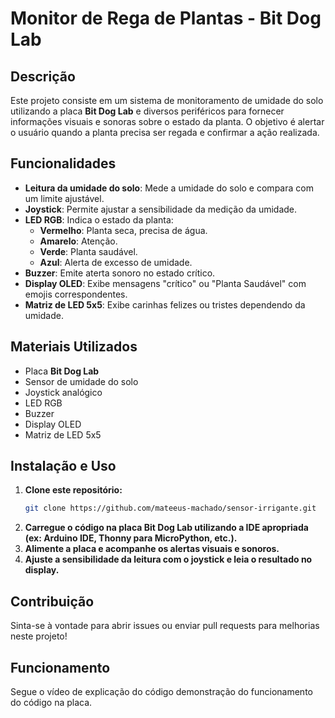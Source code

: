 # Monitor de Rega de Plantas - Bit Dog Lab

## Descrição
Este projeto consiste em um sistema de monitoramento de umidade do solo utilizando a placa **Bit Dog Lab** e diversos periféricos para fornecer informações visuais e sonoras sobre o estado da planta. O objetivo é alertar o usuário quando a planta precisa ser regada e confirmar a ação realizada.

## Funcionalidades
- **Leitura da umidade do solo**: Mede a umidade do solo e compara com um limite ajustável.
- **Joystick**: Permite ajustar a sensibilidade da medição da umidade.
- **LED RGB**: Indica o estado da planta:
  - **Vermelho**: Planta seca, precisa de água.
  - **Amarelo**: Atenção.
  - **Verde**: Planta saudável.
  - **Azul**: Alerta de excesso de umidade.
- **Buzzer**: Emite aterta sonoro no estado crítico.
- **Display OLED**: Exibe mensagens "crítico" ou "Planta Saudável" com emojis correspondentes.
- **Matriz de LED 5x5**: Exibe carinhas felizes ou tristes dependendo da umidade.


## Materiais Utilizados
- Placa **Bit Dog Lab**
- Sensor de umidade do solo
- Joystick analógico
- LED RGB
- Buzzer
- Display OLED
- Matriz de LED 5x5
  

## Instalação e Uso
1. **Clone este repositório:**
   ```bash
   git clone https://github.com/mateeus-machado/sensor-irrigante.git
   ```
2. **Carregue o código na placa Bit Dog Lab utilizando a IDE apropriada (ex: Arduino IDE, Thonny para MicroPython, etc.).**
3. **Alimente a placa e acompanhe os alertas visuais e sonoros.**
4. **Ajuste a sensibilidade da leitura com o joystick e leia o resultado no display.**

## Contribuição
Sinta-se à vontade para abrir issues ou enviar pull requests para melhorias neste projeto!

## Funcionamento

Segue o vídeo de explicação do código demonstração do funcionamento do código na placa.




